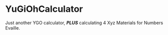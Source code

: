 # YuGiOhCalculator

Just another YGO calculator, ***PLUS*** calculating 4 Xyz Materials for Numbers Evaille.
